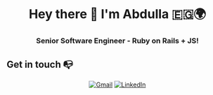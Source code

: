 <h1 align="center">Hey there 👋 I'm Abdulla 🇪🇬🌍 </h1>
<h3 align="center">Senior Software Engineer - Ruby on Rails + JS!</h3>

## Get in touch 📭
<p align="center">
  <a href="mailto:aboodchei@gmail.com" target="_blank"><img img src="https://img.shields.io/badge/Email-%23EA4335.svg?style=plastic&logo=gmail&logoColor=white" alt="Gmail"/></a>
  <a href="https://www.linkedin.com/in/abdulla-mahmoud" target="_blank"><img src="https://img.shields.io/badge/Linkedin-%230A66C2.svg?style=plastic&logo=linkedin&logoColor=white" alt="LinkedIn"/></a>
</p>
